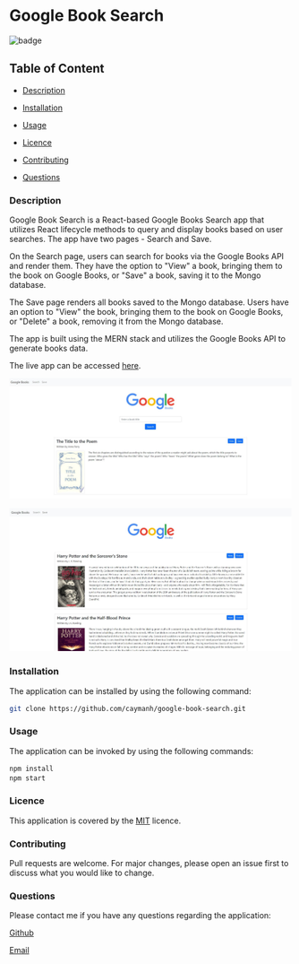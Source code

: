 # Google Book Search

![badge](https://img.shields.io/badge/license-MIT-brightgreen)

## Table of Content

  - [Description](#description)

  - [Installation](#installation)

  - [Usage](#usage)

  - [Licence](#licence)

  - [Contributing](#contributing)

  - [Questions](#questions)

 ### Description

 Google Book Search is a React-based Google Books Search app that utilizes React lifecycle methods to query and display books based on user searches. The app have two pages - Search and Save.
 
 On the Search page, users can search for books via the Google Books API and render them. They have the option to "View" a book, bringing them to the book on Google Books, or "Save" a book, saving it to the Mongo database. 
 
 The Save page renders all books saved to the Mongo database. Users have an option to "View" the book, bringing them to the book on Google Books, or "Delete" a book, removing it from the Mongo database.

 The app is built using the MERN stack and utilizes the Google Books API to generate books data.

 The live app can be accessed [here](https://caymanh.github.io/employee-directory/).

 <p align="center">
    <img alt="Screenshot of Google Book Search" src="./client/public/img/google-book-search-01.jpg">
</p>
 <p align="center">
    <img alt="Screenshot of Google Book Search" src="./client/public/img/google-book-search-03.jpg">
</p>
 

### Installation

The application can be installed by using the following command: 

```bash
git clone https://github.com/caymanh/google-book-search.git
```

### Usage

The application can be invoked by using the following commands: 

```bash
npm install
npm start
```

### Licence

This application is covered by the [MIT](https://choosealicense.com/licenses/mit/) licence.

### Contributing

Pull requests are welcome. For major changes, please open an issue first to discuss what you would like to change.

### Questions

Please contact me if you have any questions regarding the application:

[Github](https://github.com/caymanh)

[Email](mailto:hengcayman@gmail.com)